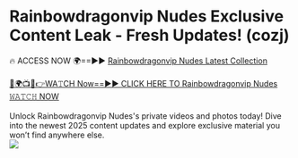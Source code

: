 # Rainbowdragonvip Nudes Exclusive Content Leak - Fresh Updates! (cozj)

🔥 ACCESS NOW 🌍==►► <a href="https://tinyurl.com/yc657z5k" rel="nofollow">Rainbowdragonvip Nudes Latest Collection</a>
<br><br>
[🔴🌍📺📱👉WA𝚃CH Now==►► CLICK HERE TO Rainbowdragonvip Nudes 𝚆𝙰𝚃𝙲𝙷 NOW](https://tinyurl.com/yc657z5k)
<br><br>
Unlock Rainbowdragonvip Nudes's private videos and photos today! Dive into the newest 2025 content updates and explore exclusive material you won’t find anywhere else.
<br>
<a href="https://tinyurl.com/yc657z5k" rel="nofollow" data-target="animated-image.originalLink"><img src="https://camo.githubusercontent.com/8a4f000d20f83aca3bf7ec5f350d767afa0574a8a352519fd8cfa583a6f93a33/68747470733a2f2f692e696d6775722e636f6d2f644a486b345a712e676966" data-canonical-src="https://i.imgur.com/dJHk4Zq.gif" style="max-width: 100%; display: inline-block;" data-target="animated-image.originalImage"></a>
<br>
